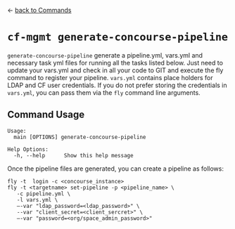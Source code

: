 &larr; [back to Commands](../README.md)

# `cf-mgmt generate-concourse-pipeline`

`generate-concourse-pipeline` generate a pipeline.yml, vars.yml and necessary task yml files for running all the tasks listed below.  Just need to update your vars.yml and check in all your code to GIT and execute the fly command to register your pipeline. ```vars.yml``` contains place holders for LDAP and CF user credentials. If you do not prefer storing the credentials in ```vars.yml```, you can pass them via the ```fly``` command line arguments.

## Command Usage

```
Usage:
  main [OPTIONS] generate-concourse-pipeline

Help Options:
  -h, --help      Show this help message
```

Once the pipeline files are generated, you can create a pipeline as follows:

```
fly -t  login -c <concourse_instance>
fly -t <targetname> set-pipeline -p <pipeline_name> \
   -c pipeline.yml \
   -l vars.yml \
   —-var "ldap_password=<ldap_password>" \
   --var "client_secret=<client_sercret>" \
   —-var "password=<org/space_admin_password>"
```
